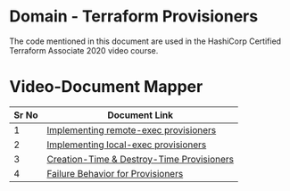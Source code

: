 # Domain  - Terraform Provisioners

The code mentioned in this document are used in the HashiCorp Certified Terraform Associate 2020 video course.


# Video-Document Mapper

| Sr No | Document Link |
| ------ | ------ |
| 1 | [Implementing remote-exec provisioners][PlDa] |
| 2 | [Implementing local-exec provisioners][PlDb] |
| 3 | [Creation-Time & Destroy-Time Provisioners][PlDc] |
| 4 | [Failure Behavior for Provisioners][PlDd] |


[PlDa]: <https://github.com/zealvora/terraform-beginner-to-advanced-resource/blob/master/Section%203%20-%20Terraform%20Provisioners/remote-exec.tf>
[PlDb]: <https://github.com/zealvora/terraform-beginner-to-advanced-resource/blob/master/Section%203%20-%20Terraform%20Provisioners/local-exec.tf>
[PlDc]: <https://github.com/zealvora/terraform-beginner-to-advanced-resource/blob/master/Section%203%20-%20Terraform%20Provisioners/provisioner-types.md>
[PlDd]: <https://github.com/zealvora/terraform-beginner-to-advanced-resource/blob/master/Section%203%20-%20Terraform%20Provisioners/failure-behavior.md>
